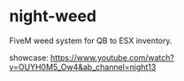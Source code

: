 # night-weed
FiveM weed system for QB to ESX inventory.

showcase: https://www.youtube.com/watch?v=OUYH0M5_Ow4&ab_channel=night13
